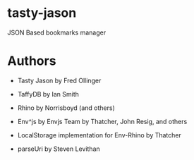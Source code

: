 tasty-jason
===========

JSON Based bookmarks manager

Authors
=======
* Tasty Jason by Fred Ollinger

* TaffyDB by Ian Smith

* Rhino by Norrisboyd (and others) 

* Env^js by Envjs Team by Thatcher, John Resig, and others

* LocalStorage implementation for Env-Rhino by Thatcher

* parseUri by Steven Levithan
